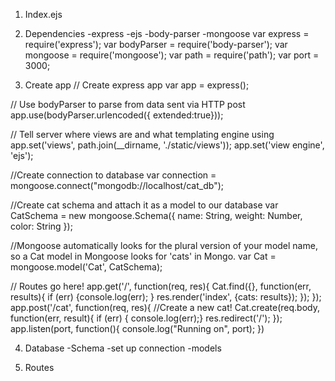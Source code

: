 1. Index.ejs


2. Dependencies
-express
-ejs
-body-parser
-mongoose
var express = require('express');
var bodyParser = require('body-parser');
var mongoose = require('mongoose');
var path = require('path');
var port = 3000;

3. Create app
// Create express app
var app = express();

// Use bodyParser to parse from data sent via HTTP post
app.use(bodyParser.urlencoded({ extended:true}));

// Tell server where views are and what templating engine using
app.set('views', path.join(__dirname, './static/views'));
app.set('view engine', 'ejs');

//Create connection to database
var connection = mongoose.connect("mongodb://localhost/cat_db");

//Create cat schema and attach it as a model to our database
var CatSchema = new mongoose.Schema({
    name: String,
    weight: Number,
    color: String
});

//Mongoose automatically looks for the plural version of your model name, so a Cat model in Mongoose looks for 'cats' in Mongo.
var Cat = mongoose.model('Cat', CatSchema);

// Routes go here!
app.get('/', function(req, res){
  Cat.find({}, function(err, results){
    if (err) {console.log(err); }
    res.render('index', {cats: results});
  });
});
app.post('/cat', function(req, res){
  //Create a new cat!
  Cat.create(req.body, function(err, result){
    if (err) { console.log(err);}
    res.redirect('/');
  });
app.listen(port, function(){
  console.log("Running on", port);
})


4. Database
-Schema
-set up connection
-models


5. Routes
